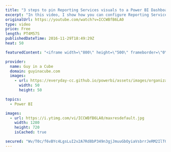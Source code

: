 ```yaml
---
title: "3 steps to pin Reporting Services visuals to a Power BI Dashboard"
excerpt: "In this video, I show how you can configure Reporting Services to integrate with Power BI and then pin visualizations from a paginated report to a Power BI dashboard.   There are three main steps you have to do to get this to work.  LET'S CONNECT!  Guy in a Cube -- https://guyinacube.com -- http://twitter.com/guyinacube"
originalUrl: https://youtube.com/watch?v=ICCWBfB6LA0
type: video
price: Free
length: PT4M57S
publishedDateTime: 2016-11-29T18:49:29Z
heat: 50

featuredContent: "<iframe width=\"800\" height=\"500\" frameborder=\"0\" src=\"https://www.youtube.com/embed/ICCWBfB6LA0\" allow=\"accelerometer; autoplay; encrypted-media; gyroscope; picture-in-picture\" allowfullscreen></iframe>"

provider:
  name: Guy in a Cube
  domain: guyinacube.com
  images:
    - url: https://everyday-cc.github.io/powerbi/assets/images/organizations/guyinacube.com-50x50.jpg
      width: 50
      height: 50

topics:
  - Power BI

images:
  - url: https://i.ytimg.com/vi/ICCWBfB6LA0/maxresdefault.jpg
    width: 1280
    height: 720
    isCached: true

secured: "Wv/T0c/f6vBYc4LgsLuI2v2A7Rd8bP349n3gjJmuuGbOyiaVsbrrJeRM2IlTGoAnvXxunX3CC9//R6CtFTszRMtu668OxGptECc0Upt2wTVYFy72/uHEgEQHkTDaKdRZZB3xGXEtgz2fUaQNODTi1HHHU/Mw3Ylu/hvbE6KDHVlSgR46brh80hxAdPKqcNlGBeS+kQ85G0KfGgX+KRvkiV0BrW97n/iMReIKZUxRFqjvOAGlw9uYfQpcBgms2iN1lqiO/fqakq5uqEZ4pa/Yk519JQbJgUQ8m278wukirfKnlj8NltHpeK5BaRmnuF8Vyy7aPu0mZlFTGKFPGHg2w6HAQsrcrwt3X08ApQHkcrpw0ZM4/t6OMH9sm4E/C0nUAObUg6QUEYGFYryHXg2JRfB1UaacwTqOW9y2Z14oVkk=;B7Zgtxg5hWqvAg5jxgN6MQ=="
---
```


